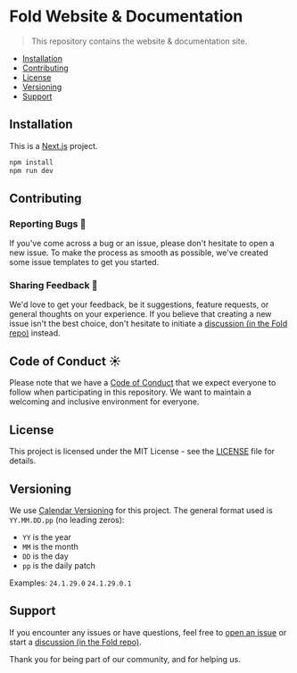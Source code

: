# Fold Website & Documentation

> This repository contains the website & documentation site. 

- [Installation](#installation)
- [Contributing](#contributing)
- [License](#license)
- [Versioning](#versioning)
- [Support](#support)

## Installation

This is a [Next.js](https://nextjs.org/) project.

```bash
npm install
npm run dev
```

## Contributing

### Reporting Bugs 🐞
If you've come across a bug or an issue, please don't hesitate to open a new issue. To make the process as smooth as possible, we've created some issue templates to get you started.

### Sharing Feedback 📢
We'd love to get your feedback, be it suggestions, feature requests, or general thoughts on your experience. If you believe that creating a new issue isn't the best choice, don't hesitate to initiate a [discussion (in the Fold repo)](https://github.com/fold-dev/fold/discussions) instead.

## Code of Conduct ☀️
Please note that we have a [Code of Conduct](CODE_OF_CONDUCT.md) that we expect everyone to follow when participating in this repository. We want to maintain a welcoming and inclusive environment for everyone.

## License

This project is licensed under the MIT License - see the [LICENSE](./LICENSE) file for details.

## Versioning

We use [Calendar Versioning](https://calver.org/) for this project. The general format used is `YY.MM.DD.pp` (no leading zeros):

- `YY` is the year
- `MM` is the month
- `DD` is the day
- `pp` is the daily patch

Examples: `24.1.29.0` `24.1.29.0.1`

## Support

If you encounter any issues or have questions, feel free to [open an issue](https://github.com/fold-dev/fold.dev/issues) or start a [discussion (in the Fold repo)](https://github.com/fold-dev/fold/discussions).

Thank you for being part of our community, and for helping us.


